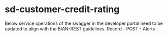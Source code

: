 # sd-customer-credit-rating

Below service operations of the swagger in the developer portal need to be updated to align with the BIAN-REST guidelines. 
Record - POST - Alerts 